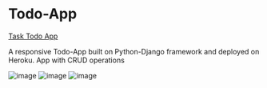 # Todo-App
[Task Todo App](https://tasks-todo-app.herokuapp.com/)

A responsive Todo-App built on Python-Django framework and deployed on Heroku.
App with CRUD operations

![image](https://user-images.githubusercontent.com/87371365/160737348-194bcba4-2b7e-4666-bed7-1857249378f9.png)
![image](https://user-images.githubusercontent.com/87371365/160737610-bc0fa953-0c1c-4225-9cf8-0ef9e988496b.png)
![image](https://user-images.githubusercontent.com/87371365/160737747-49683f1d-e33e-43f4-bd0e-2014f27d0c6f.png)
